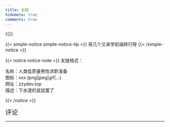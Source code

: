 ```yaml
---
title: 友链
hidemeta: true
comments: true
---
```


{{<friend name="人类低质量男性求职准备" url="zzydev.top" logo="https://zzydev-1255467326.cos.ap-guangzhou.myqcloud.com/other/avatar/profile.gif" word="下水道的鼠鼠罢了">}}

{{< simple-notice simple-notice-tip >}}
哥几个又来学前端转行呀
{{< /simple-notice >}}

{{< notice notice-note >}}
友链格式：

名称：人类低质量男性求职准备  
图标：xxx.(png|jpeg|gif|...)  
网址：zzydev.top  
描述：下水道的鼠鼠罢了

{{< /notice >}}

<div>
  <div class="pagination__title">
      <span class="pagination__title-h" style="font-size: 20px;">评论</span>
      <hr/>
  </div>
  <div id="tcomment"></div>
  <script src="https://cdn.jsdelivr.net/npm/twikoo@1.5.11/dist/twikoo.all.min.js"></script>
  <script>
      twikoo.init({
          envId: "https://twikoo-ah7vxzqs6-zzydev.vercel.app/",  //这里填写自己的envId
          el: "#tcomment",
          lang: 'zh-CN',
          region: 'ap-guangzhou',  //我的区域是广州，可以不填，默认是ap-shanghai
          path: window.TWIKOO_MAGIC_PATH||window.location.pathname,
      });
  </script>
</div>
